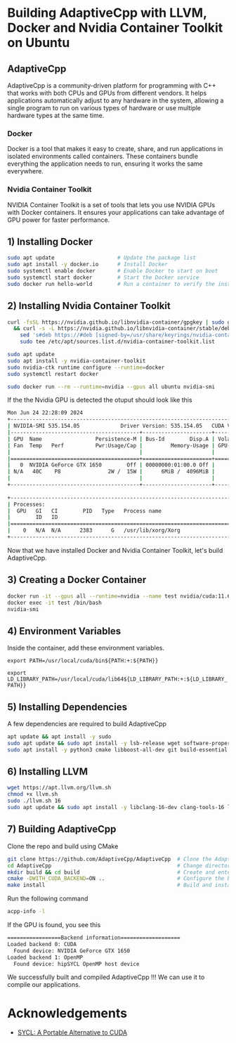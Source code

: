 
# Building AdaptiveCpp with LLVM, Docker and Nvidia Container Toolkit on Ubuntu

## AdaptiveCpp
AdaptiveCpp is a community-driven platform for programming with C++ that works with both CPUs and GPUs from different vendors. It helps applications automatically adjust to any hardware in the system, allowing a single program to run on various types of hardware or use multiple hardware types at the same time.

### Docker
Docker is a tool that makes it easy to create, share, and run applications in isolated environments called containers. These containers bundle everything the application needs to run, ensuring it works the same everywhere.

### Nvidia Container Toolkit
NVIDIA Container Toolkit is a set of tools that lets you use NVIDIA GPUs with Docker containers. It ensures your applications can take advantage of GPU power for faster performance.






## 1) Installing Docker

```bash
sudo apt update                    # Update the package list
sudo apt install -y docker.io      # Install Docker
sudo systemctl enable docker       # Enable Docker to start on boot
sudo systemctl start docker        # Start the Docker service
sudo docker run hello-world        # Run a container to verify the installation
```

## 2) Installing Nvidia Container Toolkit

```bash
curl -fsSL https://nvidia.github.io/libnvidia-container/gpgkey | sudo gpg --dearmor -o /usr/share/keyrings/nvidia-container-toolkit-keyring.gpg \
  && curl -s -L https://nvidia.github.io/libnvidia-container/stable/deb/nvidia-container-toolkit.list | \
    sed 's#deb https://#deb [signed-by=/usr/share/keyrings/nvidia-container-toolkit-keyring.gpg] https://#g' | \
    sudo tee /etc/apt/sources.list.d/nvidia-container-toolkit.list                                      # Add the NVIDIA Container Toolkit repository

sudo apt update                                                                                         # Update the package list
sudo apt install -y nvidia-container-toolkit                                                            # Install the NVIDIA Container Toolkit
sudo nvidia-ctk runtime configure --runtime=docker                                                      # Configure the NVIDIA runtime for Docker
sudo systemctl restart docker                                                                           # Restart the Docker service

sudo docker run --rm --runtime=nvidia --gpus all ubuntu nvidia-smi                                      # Run a test container to verify GPU support
```
If the the Nvidia GPU is detected the otuput should look like this
```bash
Mon Jun 24 22:28:09 2024       
+---------------------------------------------------------------------------------------+
| NVIDIA-SMI 535.154.05             Driver Version: 535.154.05   CUDA Version: 12.2     |
|-----------------------------------------+----------------------+----------------------+
| GPU  Name                 Persistence-M | Bus-Id        Disp.A | Volatile Uncorr. ECC |
| Fan  Temp   Perf          Pwr:Usage/Cap |         Memory-Usage | GPU-Util  Compute M. |
|                                         |                      |               MIG M. |
|=========================================+======================+======================|
|   0  NVIDIA GeForce GTX 1650        Off | 00000000:01:00.0 Off |                  N/A |
| N/A   40C    P8               2W /  15W |      6MiB /  4096MiB |      0%      Default |
|                                         |                      |                  N/A |
+-----------------------------------------+----------------------+----------------------+
                                                                                         
+---------------------------------------------------------------------------------------+
| Processes:                                                                            |
|  GPU   GI   CI        PID   Type   Process name                            GPU Memory |
|        ID   ID                                                             Usage      |
|=======================================================================================|
|    0   N/A  N/A      2383      G   /usr/lib/xorg/Xorg                            4MiB |
+---------------------------------------------------------------------------------------+
```

Now that we have installed Docker and Nvidia Container Toolkit, let's build AdaptiveCpp.

## 3) Creating a Docker Container

```bash
docker run -it --gpus all --runtime=nvidia --name test nvidia/cuda:11.6.1-devel-ubuntu20.04    # Run Docker container with CUDA 11.6.1 and GPU support
docker exec -it test /bin/bash                                                                 # Start interactive bash session in container 'test'
nvidia-smi                                                                                     # To test if GPU is detected
```



## 4) Environment Variables

Inside the container, add these environment variables.

`export PATH=/usr/local/cuda/bin${PATH:+:${PATH}}`

`export LD_LIBRARY_PATH=/usr/local/cuda/lib64${LD_LIBRARY_PATH:+:${LD_LIBRARY_PATH}}`



## 5) Installing Dependencies

A few dependencies are required to build AdaptiveCpp

```bash
apt update && apt install -y sudo                                                         # Update package list and install sudo
sudo apt update && sudo apt install -y lsb-release wget software-properties-common gnupg  # Update package list and install essential tools
sudo apt install -y python3 cmake libboost-all-dev git build-essential                    # Install Python 3, CMake, Boost libraries, Git, and build essentials
```

## 6) Installing LLVM
```bash
wget https://apt.llvm.org/llvm.sh                                                                         # Convenience script that sets up the repositories
chmod +x llvm.sh                                                                                          # Make the script executable
sudo ./llvm.sh 16                                                                                         # Set up repositories for clang 16
sudo apt update && sudo apt install -y libclang-16-dev clang-tools-16 libomp-16-dev llvm-16-dev lld-16    # Install LLVM/Clang 16 and related packages
```

## 7) Building AdaptiveCpp

Clone the repo and build using CMake

```bash
git clone https://github.com/AdaptiveCpp/AdaptiveCpp  # Clone the AdaptiveCpp repository
cd AdaptiveCpp                                        # Change directory to AdaptiveCpp
mkdir build && cd build                               # Create and enter the build directory
cmake -DWITH_CUDA_BACKEND=ON ..                       # Configure the build with CUDA backend enabled
make install                                          # Build and install the project
```

Run the following command 
```bash
acpp-info -l
```

If the GPU is found, you see this
```bash
=================Backend information===================
Loaded backend 0: CUDA
  Found device: NVIDIA GeForce GTX 1650
Loaded backend 1: OpenMP
  Found device: hipSYCL OpenMP host device
```

We successfully built and compiled AdaptiveCpp !!! We can use it to compile our applications.

# Acknowledgements

 - [SYCL: A Portable Alternative to CUDA](https://chsasank.com/sycl-portable-cuda-alternative.html)
